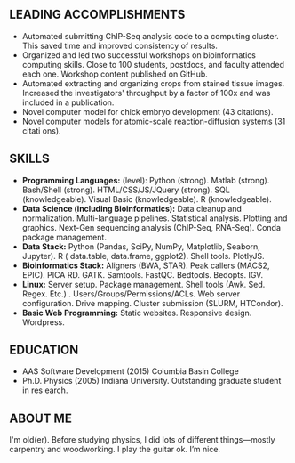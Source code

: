 LEADING ACCOMPLISHMENTS
-----------------------

-   Automated submitting ChIP-Seq analysis code to a computing cluster.
    This saved time and improved consistency of results.
-   Organized and led two successful workshops on bioinformatics
    computing skills. Close to 100 students, postdocs, and faculty
    attended each one. Workshop content published on GitHub.
-   Automated extracting and organizing crops from stained tissue
    images. Increased the investigators' throughput by a factor of 100x
    and was included in a publication.
-   Novel computer model for chick embryo development (43 citations).
-   Novel computer models for atomic-scale reaction-diffusion systems
    (31 citati ons).

SKILLS
------

-   **Programming Languages:** (level): Python (strong). Matlab (strong).
    Bash/Shell (strong). HTML/CSS/JS/JQuery (strong). SQL
    (knowledgeable). Visual Basic (knowledgeable). R (knowledgeable).
-   **Data Science (including Bioinformatics):** Data cleanup and
    normalization. Multi-language pipelines. Statistical analysis.
    Plotting and graphics. Next-Gen sequencing analysis (ChIP-Seq,
    RNA-Seq). Conda package management.
-   **Data Stack:** Python (Pandas, SciPy, NumPy, Matplotlib, Seaborn,
    Jupyter). R ( data.table, data.frame, ggplot2). Shell tools.
    PlotlyJS.
-   **Bioinformatics Stack:** Aligners (BWA, STAR). Peak callers (MACS2,
    EPIC). PICA RD. GATK. Samtools. FastQC. Bedtools. Bedopts. IGV.
-   **Linux:** Server setup. Package management. Shell tools (Awk. Sed.
    Regex. Etc.) . Users/Groups/Permissions/ACLs. Web server
    configuration. Drive mapping. Cluster submission (SLURM, HTCondor).
-   **Basic Web Programming:** Static websites. Responsive design.
    Wordpress.

EDUCATION
---------

-   AAS Software Development (2015) Columbia Basin College
-   Ph.D. Physics (2005) Indiana University. Outstanding graduate
    student in res earch.

ABOUT ME
--------

I'm old(er). Before studying physics, I did lots of different
things—mostly carpentry and woodworking. I play the guitar ok. I’m nice.

